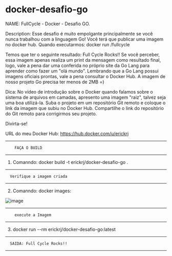# docker-desafio-go
NAME: FullCycle - Docker - Desafio GO.

Description: Esse desafio é muito empolgante principalmente se você nunca trabalhou com a linguagem Go!
Você terá que publicar uma imagem no docker hub. Quando executarmos: docker run <seu-user>/fullcycle

Temos que ter o seguinte resultado: Full Cycle Rocks!!
Se você perceber, essa imagem apenas realiza um print da mensagem como resultado final, logo, vale a pena dar uma conferida no próprio site da Go Lang para aprender como fazer um "olá mundo".
Lembrando que a Go Lang possui imagens oficiais prontas, vale a pena consultar o Docker Hub.
A imagem de nosso projeto Go precisa ter menos de 2MB =)

Dica: No vídeo de introdução sobre o Docker quando falamos sobre o sistema de arquivos em camadas, apresento uma imagem "raiz", talvez seja uma boa utilizá-la.
Suba o projeto em um repositório Git remoto e coloque o link da imagem que subiu no Docker Hub.
Compartilhe o link do repositório do Git remoto para corrigirmos seu projeto.

Divirta-se!

URL do meu Docker Hub: https://hub.docker.com/u/erickrj


*************************************
        FAÇA O BUILD
************************************
1. Comanndo:  docker build -t erickrj/docker-desafio-go .


*************************************
      Verifique a imagem criada
************************************

2. Comanndo:  docker images:

![image](https://github.com/Erickrio/docker-desafio-go/assets/43687406/24e311ac-2f11-4e34-89d8-f42a6e3eba88)

*************************************
        execute a Imagem
************************************

3. docker run --rm erickrj/docker-desafio-go:latest


*************************************
      SAIDA: Full Cycle Rocks!!
************************************

   



